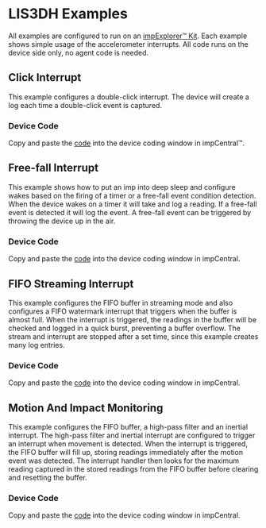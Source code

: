 # LIS3DH Examples #

All examples are configured to run on an [impExplorer™ Kit](https://store.electricimp.com/collections/getting-started/products/impexplorer-developer-kit?variant=31118866130). Each example shows simple usage of the accelerometer interrupts. All code runs on the device side only, no agent code is needed.

## Click Interrupt ##

This example configures a double-click interrupt. The device will create a log each time a double-click event is captured.

### Device Code ###

Copy and paste the [code](./simpleClickInterrupt.example.device.nut) into the device coding window in impCentral™.

## Free-fall Interrupt ##

This example shows how to put an imp into deep sleep and configure wakes based on the firing of a timer or a free-fall event condition detection. When the device wakes on a timer it will take and log a reading. If a free-fall event is detected it will log the event. A free-fall event can be triggered by throwing the device up in the air.

### Device Code ###

Copy and paste the [code](./simpleFreefallInterrupt.example.device.nut) into the device coding window in impCentral.

## FIFO Streaming Interrupt ##

This example configures the FIFO buffer in streaming mode and also configures a FIFO watermark interrupt that triggers when the buffer is almost full. When the interrupt is triggered, the readings in the buffer will be checked and logged in a quick burst, preventing a buffer overflow. The stream and interrupt are stopped after a set time, since this example creates many log entries.

### Device Code ###

Copy and paste the [code](./simpleFIFOStream.example.device.nut) into the device coding window in impCentral.

## Motion And Impact Monitoring ##

This example configures the FIFO buffer, a high-pass filter and an inertial interrupt. The high-pass filter and inertial interrupt are configured to trigger an interrupt when movement is detected. When the interrupt is triggered, the FIFO buffer will fill up, storing readings immediately after the motion event was detected. The interrupt handler then looks for the maximum reading captured in the stored readings from the FIFO buffer before clearing and resetting the buffer.

### Device Code ###

Copy and paste the [code](./simpleMotionAndImpactMonitor.example.device.nut) into the device coding window in impCentral.
